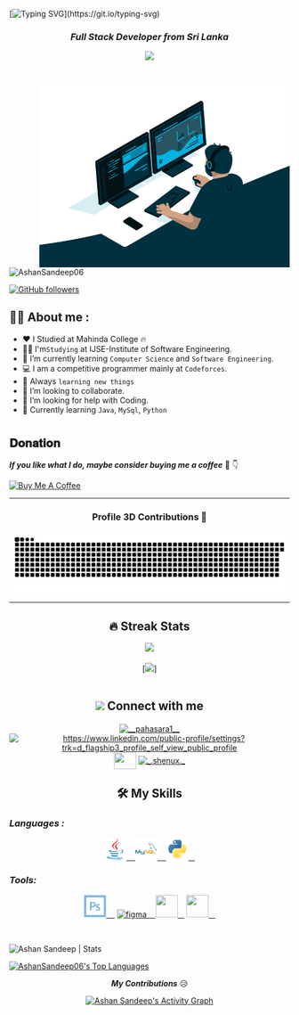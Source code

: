 [![Typing SVG](https://readme-typing-svg.herokuapp.com?size=32&vCenter=true&width=760&lines=Hi+%F0%9F%91%8B%2C+I'm+Ashan+Sandeep;IJSE-+%F0%9F%91%8B%2C+Institute+of+Software+Engineering;)](https://git.io/typing-svg)

<h3 align="center"><b><i>Full Stack Developer from Sri Lanka</i></b></h3>
<p align="center">
  <a href="https://github.com/DenverCoder1/readme-typing-svg"><img src="https://readme-typing-svg.herokuapp.com?lines=Computer+Science+Student;Competitive+Programmer;IJSE+GDSE+Student;Java%20|%20Algorithms%20|%20OOP%20;Specialist%20on%20Codeforces;Always%20learning%20new%20things&center=true&width=500&height=50"></a>
</p><br>

<img align="right" alt="Coding" width="450" src="https://github.com/AshanSandeep06/Images-repo/blob/master/src/assets/code.gif">

<img src="https://komarev.com/ghpvc/?username=pahasara1&label=Profile%20views&color=0e75b6&style=flat" alt="AshanSandeep06" /> </p>

[![GitHub followers](https://img.shields.io/github/followers/Pasan-Pahasara.svg?style=social&label=Follow&maxAge=2592000)](https://github.com/pahasara1?tab=followers)



## 👨‍🦰 About me :

- ❤️ I Studied at Mahinda College 🔥
- 👨‍🎓 I'm`Studying` at IJSE-Institute of Software Engineering.
- 🌱 I’m currently learning `Computer Science` and `Software Engineering`.
- 💻 I am a competitive programmer mainly at `Codeforces`.
- 👨 Always `learning new things`
- 👯 I’m looking to collaborate.
- 🤔 I’m looking for help with Coding.
- 🌱 Currently learning `Java`, `MySql`, `Python`
  <br>
<div>

#
</div>

## 𝐃𝐨𝐧𝐚𝐭𝐢𝐨𝐧

***If you like what I do, maybe consider buying me a coffee*** 🥺 👇

<a href="https://www.buymeacoffee.com/ashansandeep"><img src="https://cdn.buymeacoffee.com/buttons/v2/default-red.png" alt="Buy Me A Coffee" style="height: 35px !important; width: 120px !important;"></a>

***
<div align="center">

<h3 align="center">
  Profile 3D Contributions 🔰
</h3>


<img alt="Coding" width="600" src="https://github.com/AshanSandeep06/Images-repo/blob/master/src/assets/github-contribution-grid-snake.svg">

---

## 🔥 Streak Stats

![](https://github-profile-summary-cards.vercel.app/api/cards/stats?username=AshanSandeep06&theme=monokai)
<br>
<br>
[![](https://github-readme-streak-stats.herokuapp.com?user=AshanSandeep06&theme=soft-green)]
<br>
<br>


## <img src="https://media.giphy.com/media/iY8CRBdQXODJSCERIr/giphy.gif" width="30px"> Connect with me
<p align="center">
<a href="https://twitter.com/Ashan__Sandeep"><img align="center" src="https://raw.githubusercontent.com/rahuldkjain/github-profile-readme-generator/master/src/images/icons/Social/twitter.svg" alt="__pahasara1__" height="30" width="40" /></a>
<a href="https://www.linkedin.com/in/ashan-sandeep-248912212/" target="blank"><img align="center" src="https://raw.githubusercontent.com/rahuldkjain/github-profile-readme-generator/master/src/images/icons/Social/linked-in-alt.svg" alt="https://www.linkedin.com/public-profile/settings?trk=d_flagship3_profile_self_view_public_profile" height="30" width="40" /></a>
<a href="https://www.facebook.com/azhan.sandeep" target="blank"><img align="center" src="https://raw.githubusercontent.com/rahuldkjain/github-profile-readme-generator/master/src/images/icons/Social/facebook.svg" alt="" height="30" width="40" /></a>
<a href="https://www.instagram.com/____ashan______/" target="blank"><img align="center" src="https://raw.githubusercontent.com/rahuldkjain/github-profile-readme-generator/master/src/images/icons/Social/instagram.svg" alt="_.shenux._" height="30" width="40" /></a>

</p>

## 🛠️ My Skills

<h3 align="left"><b><i>Languages :</i></b></h3>

<a href="https://www.java.com" target="_blank"> <img src="https://raw.githubusercontent.com/devicons/devicon/master/icons/java/java-original.svg" alt="java" width="40" height="40"/>&nbsp;&nbsp;&nbsp; </a>
<a href="https://www.mysql.com/" target="_blank"> <img src="https://raw.githubusercontent.com/devicons/devicon/master/icons/mysql/mysql-original-wordmark.svg" alt="mysql" width="40" height="40"/>&nbsp;&nbsp;&nbsp; </a>
<a href="https://www.python.org" target="_blank"> <img src="https://raw.githubusercontent.com/devicons/devicon/master/icons/python/python-original.svg" alt="python" width="40" height="40"/>&nbsp;&nbsp;&nbsp; </a>


<h3 align="left"><b><i> Tools:</i></b></h3>

<a href="https://www.photoshop.com/en" target="_blank"> <img src="https://raw.githubusercontent.com/devicons/devicon/master/icons/photoshop/photoshop-line.svg" alt="photoshop" width="40" height="40"/> &nbsp;&nbsp;&nbsp;</a> 
<a href="https://www.figma.com/" target="_blank"> <img src="https://www.vectorlogo.zone/logos/figma/figma-icon.svg" alt="figma" width="40" height="40"/>&nbsp;&nbsp;&nbsp; </a>
<a href="https://www.jetbrains.com/idea/" target="_blank"> <img src="https://img.icons8.com/color/48/000000/intellij-idea.png" width="40" height="40"/>&nbsp;&nbsp;&nbsp;</a>
<a href="https://gluonhq.com/products/scene-builder/" target="_blank"> <img src="https://i2.wp.com/gluonhq.com/wp-content/uploads/2015/02/SceneBuilderLogo.png?fit=781%2C781&ssl=1" width="40" height="40"/>&nbsp;&nbsp;&nbsp;</a>

<br><p align="left"> <img src="https://github-readme-stats.vercel.app/api?username=AshanSandeep06&show_icons=true&theme=gotham" alt="Ashan Sandeep | Stats" />

<div align="center">

<p align="left"> <a href="https://github.com/AshanSandeep06/github-readme-stats"><img alt="AshanSandeep06's Top Languages" src="https://github-readme-stats.vercel.app/api/top-langs/?username=AshanSandeep06&langs_count=8&layout=compact&theme=gotham&hide_border=true&bg_color=1F222E&title_color=F85D7F&icon_color=F8D866&hide=Jupyter%20Notebook" height="142px"/></a> </p>

<!-- <p align="left"> <img src="https://github-readme-stats.vercel.app/api/top-langs/?username=AshanSandeep06&langs_count=5&theme=gotham" alt="AshanSandeep06 | My GitHub Language Stats" /> -->

***My Contributions*** 😥 <br>

<a href="https://github.com/AshanSandeep06/github-readme-activity-graph"><img alt="Ashan Sandeep's Activity Graph" src="https://activity-graph.herokuapp.com/graph?username=AshanSandeep06&bg_color=0D1117&color=5BCDEC&line=5BCDEC&point=FFFFFF&hide_border=true" /></a>
